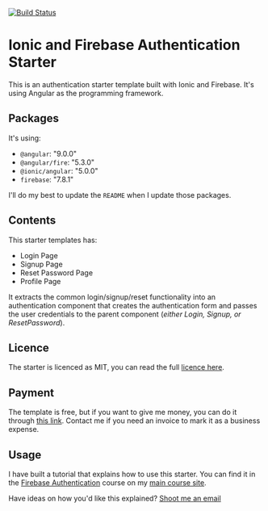 [![Build Status](https://travis-ci.org/havard024/ionic-angular-firebase-authentication-starter.svg?branch=master)](https://travis-ci.org/havard024/ionic-angular-firebase-authentication-starter)

# Ionic and Firebase Authentication Starter

This is an authentication starter template built with Ionic and Firebase. It's
using Angular as the programming framework.

## Packages

It's using:

- `@angular`: "9.0.0"
- `@angular/fire`: "5.3.0"
- `@ionic/angular`: "5.0.0"
- `firebase`: "7.8.1"

I'll do my best to update the `README` when I update those packages.

## Contents

This starter templates has:

- Login Page
- Signup Page
- Reset Password Page
- Profile Page

It extracts the common login/signup/reset functionality into an authentication
component that creates the authentication form and passes the user credentials
to the parent component (_either Login, Signup, or ResetPassword_).

## Licence

The starter is licenced as MIT, you can read the full
[licence here](/licence.md).

## Payment

The template is free, but if you want to give me money, you can do it through
[this link](https://paypal.me/javebratt). Contact me if you need an invoice to
mark it as a business expense.

## Usage

I have built a tutorial that explains how to use this starter. You can find it
in the
[Firebase Authentication](https://courses.jsmobiledev.com/course/authentication/intro)
course on my [main course site](https://courses.jsmobiledev.com/).

Have ideas on how you'd like this explained?
[Shoot me an email](https://jsmobiledev.com/contact)

